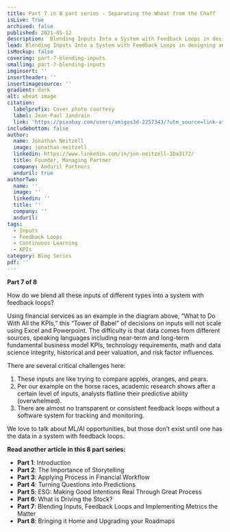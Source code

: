 ```yaml
---
title: Part 7 in 8 part series - Separating the Wheat from the Chaff
isLive: True
archived: false
published: 2021-05-12 
description:  Blending Inputs Into a System with Feedback Loops in designing and implementing metrics that matter
lead: Blending Inputs Into a System with Feedback Loops in designing and implementing metrics that matter. We discuss the challenges of blending disparate inputs into a common decision workflow.
isMockup: false
coverimg: part-7-blending-inputs
smallimg: part-7-blending-inputs
imginsert: ''
insertheader: ''
insertimagesource: ''
gradient: dark
alt: wheat image
citation:
  labelprefix: Cover photo courtesy 
  label: Jean-Paul Jandrain
  link: 'https://pixabay.com/users/amigos3d-2257343/?utm_source=link-attribution&utm_medium=referral&utm_campaign=image&utm_content=2097431'
includebottom: false
author:
  name: Jonathan Neitzell
  image: jonathan-neitzell
  linkedin: https://www.linkedin.com/in/jon-neitzell-1ba3172/
  title: Founder, Managing Partner
  company: Anduril Partners
  anduril: true
authorTwo:
  name: ''
  image: ''
  linkedin: ''
  title: ''
  company: ''
  anduril:
tags: 
  - Inputs
  - Feedback Loops
  - Continuous Learning
  - KPIs
category: Blog Series
pdf: ''
---
```


**Part 7 of 8**


<markdown-image title="What to Do with all the KPIs?" caption="Anduril Partners and Equity Data Science (EDS)" src="What_to_do_with_KPIs"></markdown-image>


How do we blend all these inputs of different types into a system with feedback loops? 

Using financial services as an example in the diagram above, “What to Do With All the KPIs,” this “Tower of Babel” of decisions on inputs will not scale using Excel and Powerpoint. The difficulty is that data comes from different sources, speaking languages including near-term and long-term fundamental business model KPIs, technology requirements, math and data science integrity, historical and peer valuation, and risk factor influences.

There are several critical challenges here: 
1. These inputs are like trying to compare apples, oranges, and pears. 
2. Per our example on the horse races, academic research shows after a certain level of inputs, analysts flatline their predictive ability (overwhelmed). 
3. There are almost no transparent or consistent feedback loops without a software system for tracking and monitoring. 

We love to talk about ML/AI opportunities, but those don’t exist until one has the data in a system with feedback loops. 

**Read another article in this 8 part series:**

<ul>
<li><span><strong>Part 1</strong></span>: <nuxt-link to="/insights/separating-the-wheat-from-the-chaff-series-introduction">Introduction</nuxt-link></li>
<li><span><strong>Part 2</strong></span>: <nuxt-link to="/insights/separating-the-wheat-from-the-chaff-series-the-importance-of-storytelling">The Importance of Storytelling</nuxt-link></li>
<li><span><strong>Part 3</strong></span>: <nuxt-link to="/insights/separating-the-wheat-from-the-chaff-series-financial-workflow">Applying Process in Financial Workflow</nuxt-link></li>
<li><span><strong>Part 4</strong></span>: <nuxt-link to="/insights/separating-the-wheat-from-the-chaff-series-questions-into-predictions">Turning Questions into Predictions</nuxt-link></li>
<li><span><strong>Part 5</strong></span>: <nuxt-link to="/insights/separating-the-wheat-from-the-chaff-series-ESG-making-good-intentions-real-through-great-process">ESG: Making Good Intentions Real Through Great Process</nuxt-link></li></li>
<li><span><strong>Part 6</strong></span>: <nuxt-link to="/insights/separating-the-wheat-from-the-chaff-series-what-is-driving-the-stock">What is Driving the Stock?</nuxt-link></li></li>
<li><span><strong>Part 7</strong></span>: <nuxt-link to="/insights/separating-the-wheat-from-the-chaff-series-blending-inputs-and-feedback-loops">Blending Inputs, Feedback Loops and Implementing Metrics the Matter</nuxt-link></li></li>
<li><span><strong>Part 8</strong></span>: <nuxt-link to="/insights/separating-the-wheat-from-the-chaff-series-upgrading-your-roadmap">Bringing it Home and Upgrading your Roadmaps</nuxt-link></li></li>
</ul>
